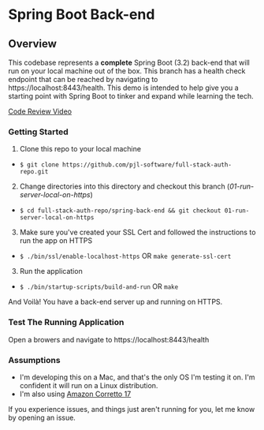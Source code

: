 # Spring Boot Back-end

## Overview

This codebase represents a **complete** Spring Boot (3.2) back-end that will run on your local
machine out of the box. This branch has a health check endpoint that can be reached by navigating
to https://localhost:8443/health. This demo is intended to help give you a starting point with Spring Boot
to tinker and expand while learning the tech.

[Code Review Video](https://youtu.be/b2kl8cu3tC8?si=anWga882uFXQ6MJC)

### Getting Started

1. Clone this repo to your local machine

- `$ git clone https://github.com/pjl-software/full-stack-auth-repo.git`

2. Change directories into this directory and checkout this branch (_01-run-server-local-on-https_)

- `$ cd full-stack-auth-repo/spring-back-end && git checkout 01-run-server-local-on-https`

3. Make sure you've created your SSL Cert and followed the instructions to run the app on HTTPS

- `$ ./bin/ssl/enable-localhost-https` OR `make generate-ssl-cert`

3. Run the application

- `$ ./bin/startup-scripts/build-and-run` OR `make`

And Voilà! You have a back-end server up and running on HTTPS.

[//]: # '<img src="https://s3.amazonaws.com/htscodelookup.com/github/pjl-software/spring-angular-auth-repo/00-spring-boot-setup-local/getting-started-simple-720.gif" width="45%" height="45%"  alt="getting started running the api"/>'

### Test The Running Application

Open a browers and navigate to https://localhost:8443/health

[//]: # '<img src="https://s3.amazonaws.com/htscodelookup.com/github/pjl-software/spring-angular-auth-repo/00-spring-boot-setup-local/testing-the-api.gif" width="45%" height="45%"  alt="testing the api"/>'

### Assumptions

- I'm developing this on a Mac, and that's the only OS I'm testing it on. I'm confident it will run on a Linux
  distribution.
- I'm also
  using [Amazon Corretto 17](https://docs.aws.amazon.com/corretto/latest/corretto-17-ug/what-is-corretto-17.html)

If you experience issues, and things just aren't running for you, let me know by opening an issue.
